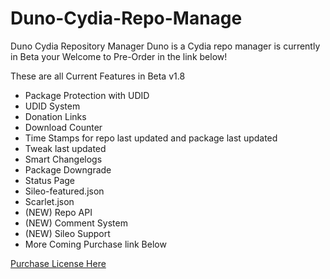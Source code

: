 # Duno-Cydia-Repo-Manage

Duno Cydia Repository Manager
Duno is a Cydia repo manager is currently in Beta your Welcome to Pre-Order in the link below!

These are all Current Features in Beta v1.8
- Package Protection with UDID
- UDID System
- Donation Links
- Download Counter
- Time Stamps for repo last updated and package last updated
- Tweak last updated
- Smart Changelogs
- Package Downgrade
- Status Page
- Sileo-featured.json
- Scarlet.json
- (NEW) Repo API
- (NEW) Comment System
- (NEW) Sileo Support
- More Coming Purchase link Below 

[Purchase License Here](https://payments.cocotweaks.store/index.php?_url=/order/duno-cydia-repository-manager)
